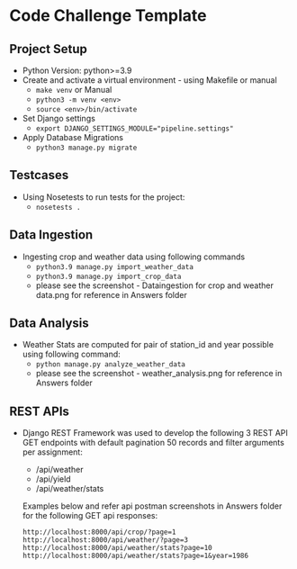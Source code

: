 # Code Challenge Template


## Project Setup
- Python Version: python>=3.9
- Create and activate a virtual environment - using Makefile or manual
  -  `make venv`
  or Manual
  - `python3 -m venv <env>`
  - `source <env>/bin/activate`
- Set Django settings
  - `export DJANGO_SETTINGS_MODULE="pipeline.settings"`
- Apply Database Migrations
  - `python3 manage.py migrate`

## Testcases
- Using Nosetests to run tests for the project:
  - `nosetests .`

## Data Ingestion
- Ingesting crop and weather data using following commands
  - `python3.9 manage.py import_weather_data`
  - `python3.9 manage.py import_crop_data`
  - please see the screenshot - Dataingestion for crop and weather data.png for reference in Answers folder

## Data Analysis
- Weather Stats are computed for pair of station_id and year possible using following command:
  - `python manage.py analyze_weather_data`
  - please see the screenshot - weather_analysis.png for reference in Answers folder

## REST APIs
- Django REST Framework was used to develop the following 3 REST API GET endpoints with default 
    pagination 50 records and filter arguments per assignment:
  - /api/weather 
  - /api/yield
  - /api/weather/stats

  Examples below and refer api postman screenshots in Answers folder for the following GET api responses:
  
  `http://localhost:8000/api/crop/?page=1`
  `http://localhost:8000/api/weather/?page=3`
  `http://localhost:8000/api/weather/stats?page=10`
  `http://localhost:8000/api/weather/stats?page=1&year=1986`
    
    
